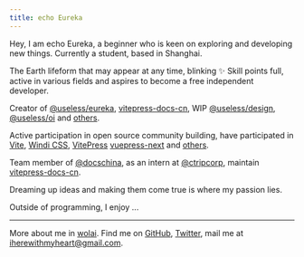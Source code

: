```yaml
---
title: echo Eureka
---
```


Hey, I am echo Eureka, a beginner who is keen on exploring and developing new things. Currently a student, based in Shanghai.

The Earth lifeform that may appear at any time, blinking ✨ Skill points full, active in various fields and aspires to become a free independent developer.

Creator of [@useless/eureka](https://github.com/ryanmoyo/eureka), [vitepress-docs-cn](https://github.com/docschina/vitepress-docs-cn), WIP [@useless/design](https://github.com/ryanmoyo/design), [@useless/oi](https://github.com/ryanmoyo/olympiad-in-informatics) and [others](/).

Active participation in open source community building, have participated in [Vite](https://github.com/vitejs/vite), [Windi CSS](https://github.com/windicss/windicss), [VitePress](https://github.com/vuejs/vitepress) [vuepress-next](https://github.com/vuepress/vuepress-next) and [others](/).

Team member of [@docschina](https://github.com/docschina), as an intern at [@ctripcorp](https://github.com/ctripcorp), maintain [vitepress-docs-cn](https://github.com/docschina/vitepress-docs-cn).

Dreaming up ideas and making them come true is where my passion lies.

Outside of programming, I enjoy ...

---

More about me in [wolai](https://www.wolai.com/9iBhQjUJgyGmP7mGyrB4LD).
Find me on [GitHub](https://github.com/ryanmoyo), [Twitter](https://www.twitter.com/cryanmoyo), mail me at [iherewithmyheart@gmail.com](mailto:iherewithmyheart@gmail.com).
